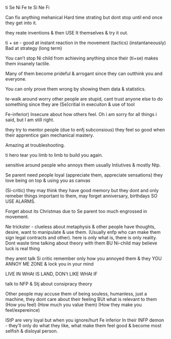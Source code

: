 ti Se Ni Fe te Si Ne Fi

Can fix anything mehanical
Hard time strating but dont stop until end once they get into it.

they reate inventions & then USE It themselves & try it out.

ti + se - good at instant reaction in the movement (tactics)  (instantaneously)
Bad at strategy (long term)

You can’t stop Ni child from achieving anything since their (ti+se) makes them insanely tactile.

Many of them become prideful & arrogant since they can outthink you and everyone.

You can only prove them wrong by showing them data & statistics.

te-walk around worry other people are stupid, cant trust anyone else to do something since they are (Se)critial in execuiton & use of tool 

Fe-inferior) Insecure about how others feel.
Oh i am sorry for all things i said, but I am still right.

they try to mentor people (due to enfj subconsious)
they feel so good when their apprentice gain mechanical mastery.

Amazing at troubleshooting.

ti hero tear you limb to limb to build you again.

sensitive around people who annoys them usually Intiutives & mostly Ntp.

Se parent need people loyal (appreciate them, appreciate sensations)
they love being on top & using you as canvas 


(Si-critic) they may think they have good memory but they dont and only remeber things important to them, may forget anniversary, birthdays SO USE ALARMS.

Forget about its Christmas due to Se parent too much engrossed in movement.

Ne trickster - clueless about metaphysis & other people have thoughts, desire, want to manipulate & use them. (Usually enfp who can make them sign legal contracts and other).
here is only what is, there is only reality.
Dont waste time talking about theory with them
BU Ni-child may believe luck is real thing

they arent talk Si critic remember only how you annoyed them & they YOU ANNOY ME ZONE & lock you in your mind

LIVE IN WHAt IS LAND, DON’t LIKE WHAt IF

talk to NFP & Stj about consipracy theory

Other people may accuse them of being souless, humanless, just a machine, they dont care about their feeling 
BUt what is relevant to them (How you feel) (How much you value them) (How they make you feel/expereince)

IStP are very loyal but when you ignore/hurt Fe inferior
In their INFP demon - they’ll only do what they like, what make them feel good & become most selfish & disloyal person. 